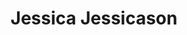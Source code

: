 ---
title: "Jessica Jessicason"
headshot: "images/pic04.jpg"
bio: "Head of Dank Memes."
categories: ["team"]
---
